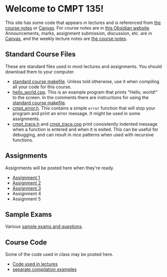 # Welcome to CMPT 135!

This site has some code that appears in lectures and is referenced from [the
course notes](https://publish.obsidian.md/cmpt135) or [Canvas](sfu.canvas.ca).
For course notes are in [this Obsidian
website](https://publish.obsidian.md/cmpt135). Announcements, marks, assignment
submission, discussion, etc. are in [Canvas](sfu.canvas.ca), and the weekly
lecture notes are [the course notes](https://publish.obsidian.md/cmpt135).

## Standard Course Files

These are standard files used in most lectures and assignments. You should
download them to your computer.

- [standard course makefile](starter_files/makefile). Unless told otherwise, use
  it when compiling all your code for this course.
- [hello_world.cpp](starter_files/hello_world.cpp). This is an example program
  that prints "Hello, world!" to the screen. In the comments there are
  instructions for using the [standard course makefile](starter_files/makefile).
- [cmpt_error.h](starter_files/cmpt_error.h). This contains a simple `error`
  function that will stop your program and print an error message. It might be
  used in some assignments.
- [cmpt_trace.h](starter_files/cmpt_trace.h) and
  [cmpt_trace.cpp](cmpt_trace.cpp) print consistently indented message when a
  function is entered and when it is exited. This can be useful for debugging,
  and can result in nice patterns when used with recursive functions.

## Assignments

Assignments will be posted here when they're ready.

- [Assignment 1](assignments/a1)
- [Assignment 2](assignments/a2)
- [Assignment 3](assignments/a3)
- Assignment 4
- Assignment 5

## Sample Exams

Various [sample exams and questions](sample_exams/).

## Course Code

Some of the code used in class may be posted here.

- [Code used in lectures](lectures/)
- [separate compilation examples](separate_compilation/)
